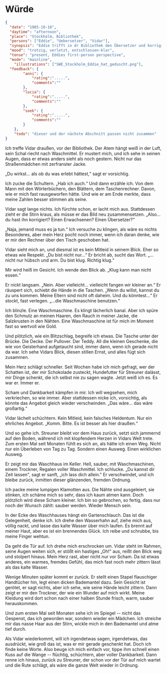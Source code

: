 # Würde

```json
{
  "date": "1985-10-16",
  "daytime": "afternoon",
  "place": "Stockholm, Bibliothek",
  "persons": ["Eddie", "Uebersetzer", "Vidar"],
  "synopsis": "Eddie trifft in dr Bibliothek den Übersetzer und korrigiert seine Fehler. Er schenkt ihr zum Dank seinen teurem Taschenrechner.",
  "mood": "trotzig, verletzt, entschlossen-klar",
  "tense": "present, Eddies first-person perspective",
  "mode": "mainline",
    "illustrations": ["SWE_Stockholm_Eddie_hat_geduscht.png"],
  "feedback": {
        "anni": {
            "rating":".....",
            "comments":""
        },
        "lucia": {
            "rating":".....",
            "comments":""
        },
        "soek": {
            "rating":".....",
            "comments":""
        }
    },
    "todo": "dieser und der nächste Abschnitt passen nicht zusammen"
}
```

Ich treffe Vidar draußen, vor der Bibliothek. Der Atem hängt weiß in der Luft,
sein Schal riecht nach Waschmittel. Er mustert mich, und ich sehe in seinen
Augen, dass er etwas anders sieht als noch gestern. Nicht nur das Straßenmädchen
mit zerfranster Jacke.

„Du wirkst… als ob du was erlebt hättest,“ sagt er vorsichtig.

Ich zucke die Schultern. „Hab ich auch.“ Und dann erzähle ich. Von dem Mann mit
den Wörterbüchern, den Blättern, dem Taschenrechner. Davon, wie er mich fast
rausgeworfen hätte. Und wie er am Ende merkte, dass meine Zahlen besser stimmen
als seine.

Vidar sagt lange nichts. Ich fürchte schon, er lacht mich aus. Stattdessen zieht
er die Stirn kraus, als müsse er das Bild neu zusammensetzen. „Also… du hast ihn
korrigiert? Einen Erwachsenen? Einen Übersetzer?“

„Naja, jemand muss es ja tun.“ Ich versuche zu klingen, als wäre es nichts
Besonderes, aber mein Herz pocht noch immer, wenn ich daran denke, wie er mir
den Rechner über den Tisch geschoben hat.

Vidar sieht mich an, und diesmal ist es kein Mitleid in seinem Blick. Eher so
etwas wie Respekt. „Du bist nicht nur…“ Er bricht ab, sucht das Wort. „…nicht
nur hübsch und arm. Du bist klug. Richtig klug.“

Mir wird heiß im Gesicht. Ich wende den Blick ab. „Klug kann man nicht essen.“

Er nickt langsam. „Nein. Aber vielleicht… vielleicht fangen wir kleiner an.“ Er
räuspert sich, schiebt die Hände in die Taschen. „Wenn du willst, kannst du zu
uns kommen. Meine Eltern sind nicht oft daheim. Und du könntest…“ Er stockt,
fast verlegen. „…die Waschmaschine benutzen.“

Ich blinzle. Eine Waschmaschine. Es klingt lächerlich banal. Aber ich spüre den
Schmutz an meinen Haaren, den Rauch in meiner Jacke, die Salzkrusten in den
Nähten. Eine Waschmaschine ist für mich im Moment fast so wertvoll wie Gold.

Und plötzlich, wie ein Blitzschlag, begreife ich etwas. Die Tasche unter der
Brücke. Die Decke. Der Pullover. Der Teddy. All die kleinen Geschenke, die wie
von Geisterhand aufgetaucht sind, immer dann, wenn ich gerade nicht da war. Ich
sehe Vidars Blick, diesen stillen Ernst, und alles fügt sich zusammen.

Mein Herz schlägt schneller. Seit Wochen habe ich mich gefragt, wer der Schatten
ist, der mir Schokolade zusteckt, Hundefutter für Streuner dalässt, mir Dinge
schenkt, die ich selbst nie zu sagen wagte. Jetzt weiß ich es. Es war er. Immer
er.

Scham und Dankbarkeit kämpfen in mir. Ich will wegsehen, mich verkriechen, so
wie immer. Aber stattdessen nicke ich, vorsichtig, als könnte das Angebot gleich
wieder verschwinden. „Das wäre… das wäre großartig.“

Vidar lächelt schüchtern. Kein Mitleid, kein falsches Heldentum. Nur ein
ehrliches Angebot. „Komm. Bitte. Es ist besser als hier draußen.“

Und so gehe ich. Streuner bleibt vor dem Haus zurück, setzt sich jammernd auf
den Boden, während ich mit klopfendem Herzen in Vidars Welt trete. Zum ersten
Mal seit Monaten fühlt es sich an, als hätte ich einen Weg. Nicht nur ein
Überleben von Tag zu Tag. Sondern einen Ausweg. Einen wirklichen Ausweg.

Er zeigt mir das Waschhaus im Keller. Hell, sauber, mit Waschmaschinen, einem
Trockner, Regalen voller Waschmittel. Ich schlucke. „Du kannst dir Zeit lassen",
sagt er sanft, „ich lass dich allein." Er verschwindet, und ich bleibe zurück,
inmitten dieser glänzenden, fremden Ordnung.

Ich packe meine lumpigen Klamotten aus. Die Nähte sind ausgeleiert, sie stinken,
ich schäme mich so sehr, dass ich kaum atmen kann. Doch plötzlich wird diese
Scham kleiner. Ich bin so gebrochen, so fertig, dass nur noch der Wunsch zählt:
sauber werden. Wieder Mensch sein.

In der Ecke des Waschhauses hängt ein Gartenschlauch. Das ist die Gelegenheit,
denke ich. Ich drehe den Wasserhahn auf, ziehe mich aus, völlig nackt, und lasse
das kalte Wasser über mich laufen. Es brennt auf meiner Haut, aber es ist ein
brennendes Glück. Ich reibe und schrubbe, bis meine Finger wehtun.

Da geht die Tür auf. Ich drehe mich erschrocken um. Vidar steht im Rahmen, seine
Augen weiten sich, er stößt ein hastiges „Oh!" aus, reißt den Blick weg und
stolpert hinaus. Mein Herz rast, aber nicht nur vor Scham. Da ist etwas anderes,
ein warmes, fremdes Gefühl, das mich fast noch mehr zittern lässt als das kalte
Wasser.

Wenige Minuten später kommt er zurück. Er stellt einen Stapel flauschiger
Handtücher hin, legt einen dicken Bademantel dazu. Sein Gesicht ist gerötet, er
sagt nichts, aber ich sehe, wie seine Hände leicht zittern. Dann zeigt er mir
den Trockner, der wie ein Wunder auf mich wirkt. Meine Kleidung wird dort schon
nach einer halben Stunde frisch, warm, sauber herauskommen.

Und zum ersten Mal seit Monaten sehe ich im Spiegel -- nicht das Gespenst, das
ich geworden war, sondern wieder ein Mädchen. Ich streiche mir das nasse Haar
aus der Stirn, wickle mich in den Bademantel und atme tief durch.

Als Vidar wiederkommt, will ich irgendetwas sagen, irgendetwas, das ausdrückt,
wie groß das ist, was er mir gerade geschenkt hat. Doch ich finde keine Worte.
Also beuge ich mich einfach vor, tippe ihm schnell einen Kuss auf die Wange --
flüchtig, schüchtern, aber voller Dankbarkeit. Dann renne ich hinaus, zurück zu
Streuner, der schon vor der Tür auf mich wartet und die Rute schlägt, als wäre
die ganze Welt wieder in Ordnung.
